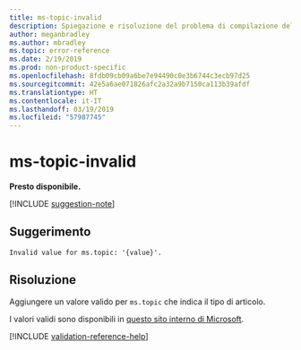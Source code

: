```yaml
---
title: ms-topic-invalid
description: Spiegazione e risoluzione del problema di compilazione della documentazione ms-topic-invalid
author: meganbradley
ms.author: mbradley
ms.topic: error-reference
ms.date: 2/19/2019
ms.prod: non-product-specific
ms.openlocfilehash: 8fdb09cb09a6be7e94490c0e3b6744c3ecb97d25
ms.sourcegitcommit: 42e5a6ae071826afc2a32a9b7150ca113b39afdf
ms.translationtype: HT
ms.contentlocale: it-IT
ms.lasthandoff: 03/19/2019
ms.locfileid: "57987745"
---
```

# <a name="ms-topic-invalid"></a>ms-topic-invalid

**Presto disponibile.**

[!INCLUDE [suggestion-note](includes/suggestion-note.md)]

## <a name="suggestion"></a>Suggerimento

`Invalid value for ms.topic: '{value}'.`

## <a name="resolution"></a>Risoluzione

Aggiungere un valore valido per `ms.topic` che indica il tipo di articolo.

I valori validi sono disponibili in [questo sito interno di Microsoft](https://docsmetadatatool.azurewebsites.net/allowlists).

<!--make sure to add this file to your includes folder and verify the path-->
[!INCLUDE [validation-reference-help](includes/validation-reference-help.md)]
